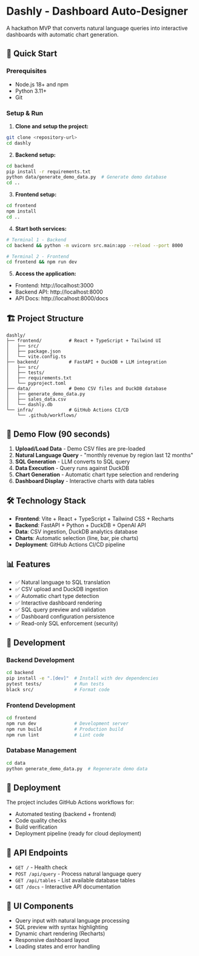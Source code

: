 # Dashly - Dashboard Auto-Designer

A hackathon MVP that converts natural language queries into interactive dashboards with automatic chart generation.

## 🚀 Quick Start

### Prerequisites

- Node.js 18+ and npm
- Python 3.11+
- Git

### Setup & Run

1. **Clone and setup the project:**

```bash
git clone <repository-url>
cd dashly
```

2. **Backend setup:**

```bash
cd backend
pip install -r requirements.txt
python data/generate_demo_data.py  # Generate demo database
cd ..
```

3. **Frontend setup:**

```bash
cd frontend
npm install
cd ..
```

4. **Start both services:**

```bash
# Terminal 1 - Backend
cd backend && python -m uvicorn src.main:app --reload --port 8000

# Terminal 2 - Frontend
cd frontend && npm run dev
```

5. **Access the application:**

- Frontend: http://localhost:3000
- Backend API: http://localhost:8000
- API Docs: http://localhost:8000/docs

## 🏗️ Project Structure

```
dashly/
├── frontend/          # React + TypeScript + Tailwind UI
│   ├── src/
│   ├── package.json
│   └── vite.config.ts
├── backend/           # FastAPI + DuckDB + LLM integration
│   ├── src/
│   ├── tests/
│   ├── requirements.txt
│   └── pyproject.toml
├── data/              # Demo CSV files and DuckDB database
│   ├── generate_demo_data.py
│   ├── sales_data.csv
│   └── dashly.db
└── infra/             # GitHub Actions CI/CD
    └── .github/workflows/
```

## 🎯 Demo Flow (90 seconds)

1. **Upload/Load Data** - Demo CSV files are pre-loaded
2. **Natural Language Query** - "monthly revenue by region last 12 months"
3. **SQL Generation** - LLM converts to SQL query
4. **Data Execution** - Query runs against DuckDB
5. **Chart Generation** - Automatic chart type selection and rendering
6. **Dashboard Display** - Interactive charts with data tables

## 🛠️ Technology Stack

- **Frontend**: Vite + React + TypeScript + Tailwind CSS + Recharts
- **Backend**: FastAPI + Python + DuckDB + OpenAI API
- **Data**: CSV ingestion, DuckDB analytics database
- **Charts**: Automatic selection (line, bar, pie charts)
- **Deployment**: GitHub Actions CI/CD pipeline

## 📊 Features

- ✅ Natural language to SQL translation
- ✅ CSV upload and DuckDB ingestion
- ✅ Automatic chart type detection
- ✅ Interactive dashboard rendering
- ✅ SQL query preview and validation
- ✅ Dashboard configuration persistence
- ✅ Read-only SQL enforcement (security)

## 🔧 Development

### Backend Development

```bash
cd backend
pip install -e ".[dev]"  # Install with dev dependencies
pytest tests/            # Run tests
black src/               # Format code
```

### Frontend Development

```bash
cd frontend
npm run dev              # Development server
npm run build            # Production build
npm run lint             # Lint code
```

### Database Management

```bash
cd data
python generate_demo_data.py  # Regenerate demo data
```

## 🚀 Deployment

The project includes GitHub Actions workflows for:

- Automated testing (backend + frontend)
- Code quality checks
- Build verification
- Deployment pipeline (ready for cloud deployment)

## 📝 API Endpoints

- `GET /` - Health check
- `POST /api/query` - Process natural language query
- `GET /api/tables` - List available database tables
- `GET /docs` - Interactive API documentation

## 🎨 UI Components

- Query input with natural language processing
- SQL preview with syntax highlighting
- Dynamic chart rendering (Recharts)
- Responsive dashboard layout
- Loading states and error handling
